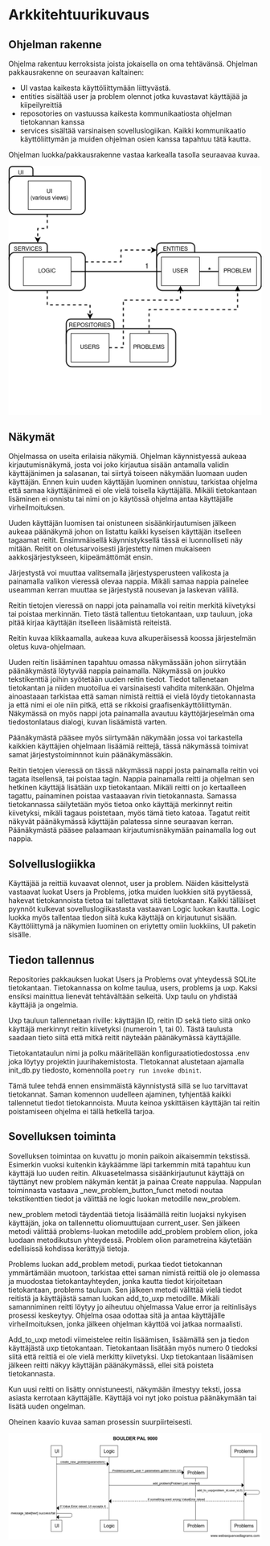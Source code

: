 # Arkkitehtuurikuvaus

## Ohjelman rakenne

Ohjelma rakentuu kerroksista joista jokaisella on oma tehtävänsä. Ohjelman pakkausrakenne on seuraavan kaltainen:
- UI vastaa kaikesta käyttöliittymään liittyvästä.
- entities sisältää user ja problem olennot jotka kuvastavat käyttäjää ja kiipeilyreittiä
- reposotories on vastuussa kaikesta kommunikaatiosta ohjelman tietokannan kanssa
- services sisältää varsinaisen sovelluslogiikan. Kaikki kommunikaatio käyttöliittymän ja muiden ohjelman osien kanssa tapahtuu tätä kautta.

Ohjelman luokka/pakkausrakenne vastaa karkealla tasolla seuraavaa kuvaa.

![luokkakaavio](./img/luokkakaavio.png)

## Näkymät

Ohjelmassa on useita erilaisia näkymiä. Ohjelman käynnistyessä aukeaa kirjautumisnäkymä, josta voi joko kirjautua sisään antamalla validin käyttäjänimen ja salasanan, tai siirtyä toiseen näkymään luomaan uuden käyttäjän. Ennen kuin uuden käyttäjän luominen onnistuu, tarkistaa ohjelma että samaa käyttäjänimeä ei ole vielä toisella käyttäjällä. Mikäli tietokantaan lisäminen ei onnistu tai nimi on jo käytössä ohjelma antaa käyttäjälle virheilmoituksen.

Uuden käyttäjän luomisen tai onistuneen sisäänkirjautumisen jälkeen aukeaa päänäkymä johon on listattu kaikki kyseisen käyttäjän itselleen tagaamat reitit. Ensimmäisellä käynnistyksellä tässä ei luonnolliseti näy mitään. Reitit on oletusarvoisesti järjestetty nimen mukaiseen aakkosjärjestykseen, kiipeämättömät ensin.

Järjestystä voi muuttaa valitsemalla järjestysperusteen valikosta ja painamalla valikon vieressä olevaa nappia. Mikäli samaa nappia painelee useamman kerran muuttaa se järjestystä nousevan ja laskevan välillä. 

Reitin tietojen vieressä on nappi jota painamalla voi reitin merkitä kiivetyksi tai poistaa merkinnän. Tieto tästä tallentuu tietokantaan, uxp tauluun, joka pitää kirjaa käyttäjän itselleen lisäämistä reiteistä.

Reitin kuvaa klikkaamalla, aukeaa kuva alkuperäisessä koossa järjestelmän oletus kuva-ohjelmaan.

Uuden reitin lisääminen tapahtuu omassa näkymässään johon siirrytään päänäkymästä löytyvää nappia painamalla. Näkymässä on joukko tekstikenttiä joihin syötetään uuden reitin tiedot. Tiedot tallenetaan tietokantan ja niiden muotoilua ei varsinaisesti vahdita mitenkään. Ohjelma ainoastaaan tarkistaa että saman nimistä reittiä ei vielä löydy tietokannasta ja että nimi ei ole niin pitkä, että se rikkoisi graafisenkäyttöliittymän. Näkymässä on myös nappi jota painamalla avautuu käyttöjärjeselmän oma tiedostonlataus dialogi, kuvan lisäämistä varten. 

Päänäkymästä pääsee myös siirtymään näkymään jossa voi tarkastella kaikkien käyttäjien ohjelmaan lisäämiä reittejä, tässä näkymässä toimivat samat järjestystoiminnnot kuin päänäkymässäkin. 

Reitin tietojen vieressä on tässä näkymässä nappi josta painamalla reitin voi tagata itsellensä, tai poistaa tagin. Nappia painamalla reitti ja ohjelman sen hetkinen käyttäjä lisätään uxp tietokantaan. Mikäli reitti on jo kertaalleen tagattu, painaminen poistaa vastaaavan rivin tietokannasta. Samassa tietokannassa säilytetään myös tietoa onko käyttäjä merkinnyt reitin kiivetyksi, mikäli tagaus poistetaan, myös tämä tieto katoaa.
Tagatut reitit näkyvät päänäkymässä käyttäjän palatessa sinne seuraavan kerran. 
Päänäkymästä pääsee palaamaan kirjautumisnäkymään painamalla log out nappia.

## Solvelluslogiikka

Käyttäjää ja reittiä kuvaavat olennot, user ja problem. Näiden käsittelystä vastaavat luokat Users ja Problems, jotka muiden luokkien sitä pyytäessä, hakevat tietokannoista tietoa tai tallettavat sitä tietokantaan. Kaikki tälläiset pyynnöt kulkevat sovelluslogiikastasta vastaavan Logic luokan kautta.
Logic luokka myös tallentaa tiedon siitä kuka käyttäjä on kirjautunut sisään. Käyttöliittymä ja näkymien luominen on eriytetty omiin luokkiins, UI paketin sisälle. 

## Tiedon tallennus

Repositories pakkauksen luokat Users ja Problems ovat yhteydessä SQLite tietokantaan. Tietokannassa on kolme taulua, users, problems ja uxp. Kaksi ensiksi mainittua lienevät tehtävältään selkeitä. Uxp taulu on yhdistää käyttäjiä ja ongelmia.

Uxp tauluun tallennetaan riville: käyttäjän ID, reitin ID sekä tieto siitä onko käyttäjä merkinnyt reitin kiivetyksi (numeroin 1, tai 0). Tästä taulusta saadaan tieto siitä että mitkä reitit näyteään päänäkymässä käyttäjälle.

Tietokantataulun nimi ja polku määritellään konfiguraatiotiedostossa .env joka löytyy projektin juurihakemistosta. TIetokannat alustetaan ajamalla init_db.py tiedosto, komennolla ` poetry run invoke dbinit `.

Tämä tulee tehdä ennen ensimmäistä käynnistystä sillä se luo tarvittavat tietokannat. Saman komennon uudelleen ajaminen, tyhjentää kaikki tallennetut tiedot tietokannoista. Muuta keinoa yskittäisen käyttäjän tai reitin poistamiseen ohjelma ei tällä hetkellä tarjoa.

## Sovelluksen toiminta
Sovelluksen toimintaa on kuvattu jo monin paikoin aikaisemmin tekstissä. Esimerkin vuoksi kuitenkin käykäämme läpi tarkemmin mitä tapahtuu kun käyttäjä luo uuden reitin. 
Alkuasetelmassa sisäänkirjautunut käyttäjä on täyttänyt new problem näkymän kentät ja painaa Create nappulaa. Nappulan toiminnasta vastaava _new_problem_button_funct metodi noutaa tekstikenttien tiedot ja välittää ne logic luokan metodille new_problem.

new_problem metodi täydentää tietoja lisäämällä reitin luojaksi nykyisen käyttäjän, joka on tallennettu oliomuuttujaan current_user. Sen jälkeen metodi välittää problems-luokan metodille add_problem problem olion, joka luodaan metodikutsun yhteydessä. Problem olion parametreina käytetään edellisissä kohdissa kerättyjä tietoja.

Problems luokan add_problem metodi, purkaa tiedot tietokannan ymmärtämään muotoon, tarkistaa ettei saman nimistä reittiä ole jo olemassa ja muodostaa tietokantayhteyden, jonka kautta tiedot kirjoitetaan tietokantaan, problems tauluun. Sen jälkeen metodi välittää vielä tiedot reitistä ja käyttäjästä saman luokan add_to_uxp metodille. Mikäli samanniminen reitti löytyy jo aiheutuu ohjelmassa Value error ja reitinlisäys prosessi keskeytyy. Ohjelma osaa odottaa sitä ja antaa käyttäjälle virheilmoituksen, jonka jälkeen ohjelman käyttöä voi jatkaa normaalisti.

Add_to_uxp metodi viimeistelee reitin lisäämisen, lisäämällä sen ja tiedon käyttäjästä uxp tietokantaan. Tietokantaan lisätään myös numero 0 tiedoksi siitä että reittiä ei ole vielä merkitty kiivetyksi. Uxp tietokantaan lisäämisen jälkeen reitti näkyy käyttäjän päänäkymässä, ellei sitä poisteta tietokannasta.

Kun uusi reitti on lisätty onnistuneesti, näkymään ilmestyy teksti, jossa asiasta kerrotaan käyttäjälle. Käyttäjä voi nyt joko poistua päänäkymään tai lisätä uuden ongelman.

Oheinen kaavio kuvaa saman prosessin suurpiirteisesti. 

![sekvenssikaavio](./img/sekvenssikaavio.png)
